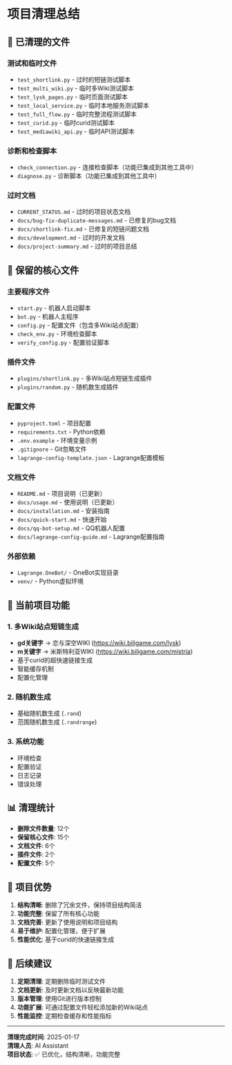 # 项目清理总结

## 🧹 已清理的文件

### 测试和临时文件
- `test_shortlink.py` - 过时的短链测试脚本
- `test_multi_wiki.py` - 临时多Wiki测试脚本
- `test_lysk_pages.py` - 临时页面测试脚本
- `test_local_service.py` - 临时本地服务测试脚本
- `test_full_flow.py` - 临时完整流程测试脚本
- `test_curid.py` - 临时curid测试脚本
- `test_mediawiki_api.py` - 临时API测试脚本

### 诊断和检查脚本
- `check_connection.py` - 连接检查脚本（功能已集成到其他工具中）
- `diagnose.py` - 诊断脚本（功能已集成到其他工具中）

### 过时文档
- `CURRENT_STATUS.md` - 过时的项目状态文档
- `docs/bug-fix-duplicate-messages.md` - 已修复的bug文档
- `docs/shortlink-fix.md` - 已修复的短链问题文档
- `docs/development.md` - 过时的开发文档
- `docs/project-summary.md` - 过时的项目总结

## 📁 保留的核心文件

### 主要程序文件
- `start.py` - 机器人启动脚本
- `bot.py` - 机器人主程序
- `config.py` - 配置文件（包含多Wiki站点配置）
- `check_env.py` - 环境检查脚本
- `verify_config.py` - 配置验证脚本

### 插件文件
- `plugins/shortlink.py` - 多Wiki站点短链生成插件
- `plugins/random.py` - 随机数生成插件

### 配置文件
- `pyproject.toml` - 项目配置
- `requirements.txt` - Python依赖
- `.env.example` - 环境变量示例
- `.gitignore` - Git忽略文件
- `lagrange-config-template.json` - Lagrange配置模板

### 文档文件
- `README.md` - 项目说明（已更新）
- `docs/usage.md` - 使用说明（已更新）
- `docs/installation.md` - 安装指南
- `docs/quick-start.md` - 快速开始
- `docs/qq-bot-setup.md` - QQ机器人配置
- `docs/lagrange-config-guide.md` - Lagrange配置指南

### 外部依赖
- `Lagrange.OneBot/` - OneBot实现目录
- `venv/` - Python虚拟环境

## 🎯 当前项目功能

### 1. 多Wiki站点短链生成
- **gd关键字** → 恋与深空WIKI (https://wiki.biligame.com/lysk)
- **m关键字** → 米斯特利亚WIKI (https://wiki.biligame.com/mistria)
- 基于curid的超快速链接生成
- 智能缓存机制
- 配置化管理

### 2. 随机数生成
- 基础随机数生成 (`.rand`)
- 范围随机数生成 (`.randrange`)

### 3. 系统功能
- 环境检查
- 配置验证
- 日志记录
- 错误处理

## 📊 清理统计

- **删除文件数量**: 12个
- **保留核心文件**: 15个
- **文档文件**: 6个
- **插件文件**: 2个
- **配置文件**: 5个

## 🚀 项目优势

1. **结构清晰**: 删除了冗余文件，保持项目结构简洁
2. **功能完整**: 保留了所有核心功能
3. **文档完善**: 更新了使用说明和项目结构
4. **易于维护**: 配置化管理，便于扩展
5. **性能优化**: 基于curid的快速链接生成

## 📝 后续建议

1. **定期清理**: 定期删除临时测试文件
2. **文档更新**: 及时更新文档以反映最新功能
3. **版本管理**: 使用Git进行版本控制
4. **功能扩展**: 可通过配置文件轻松添加新的Wiki站点
5. **性能监控**: 定期检查缓存和性能指标

---

**清理完成时间**: 2025-01-17  
**清理人员**: AI Assistant  
**项目状态**: ✅ 已优化，结构清晰，功能完整
